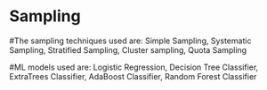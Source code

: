 # Sampling

#The sampling techniques used are: 
  Simple Sampling, Systematic Sampling, Stratified Sampling, Cluster sampling, Quota Sampling
  
 
#ML models used are: 
  Logistic Regression, Decision Tree Classifier, ExtraTrees Classifier, AdaBoost Classifier, Random Forest Classifier
